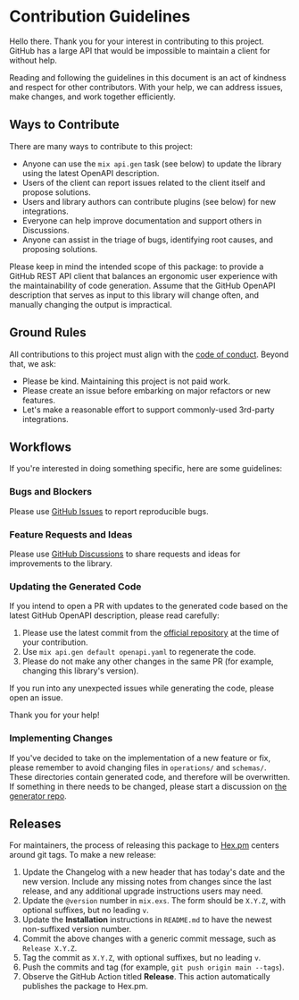 # Contribution Guidelines

Hello there.
Thank you for your interest in contributing to this project.
GitHub has a large API that would be impossible to maintain a client for without help.

Reading and following the guidelines in this document is an act of kindness and respect for other contributors.
With your help, we can address issues, make changes, and work together efficiently.

## Ways to Contribute

There are many ways to contribute to this project:

* Anyone can use the `mix api.gen` task (see below) to update the library using the latest OpenAPI description.
* Users of the client can report issues related to the client itself and propose solutions.
* Users and library authors can contribute plugins (see below) for new integrations.
* Everyone can help improve documentation and support others in Discussions.
* Anyone can assist in the triage of bugs, identifying root causes, and proposing solutions.

Please keep in mind the intended scope of this package: to provide a GitHub REST API client that balances an ergonomic user experience with the maintainability of code generation.
Assume that the GitHub OpenAPI description that serves as input to this library will change often, and manually changing the output is impractical.

## Ground Rules

All contributions to this project must align with the [code of conduct](CODE_OF_CONDUCT.md).
Beyond that, we ask:

* Please be kind. Maintaining this project is not paid work.
* Please create an issue before embarking on major refactors or new features.
* Let's make a reasonable effort to support commonly-used 3rd-party integrations.

## Workflows

If you're interested in doing something specific, here are some guidelines:

### Bugs and Blockers

Please use [GitHub Issues](https://github.com/challengr-apps/circleci_client/issues) to report reproducible bugs.

### Feature Requests and Ideas

Please use [GitHub Discussions](https://github.com/challengr-apps/circleci_client/discussions) to share requests and ideas for improvements to the library.

### Updating the Generated Code

If you intend to open a PR with updates to the generated code based on the latest GitHub OpenAPI description, please read carefully:

1. Please use the latest commit from the [official repository](https://circleci.com/docs/api/v2/index.html) at the time of your contribution.
2. Use `mix api.gen default openapi.yaml` to regenerate the code.
3. Please do not make any other changes in the same PR (for example, changing this library's version).

If you run into any unexpected issues while generating the code, please open an issue.

Thank you for your help!

### Implementing Changes

If you've decided to take on the implementation of a new feature or fix, please remember to avoid changing files in `operations/` and `schemas/`.
These directories contain generated code, and therefore will be overwritten.
If something in there needs to be changed, please start a discussion on [the generator repo](https://github.com/aj-foster/open-api-generator).

## Releases

For maintainers, the process of releasing this package to [Hex.pm](https://hex.pm/packages/circleci_client) centers around git tags.
To make a new release:

1. Update the Changelog with a new header that has today's date and the new version.
  Include any missing notes from changes since the last release, and any additional upgrade instructions users may need.
2. Update the `@version` number in `mix.exs`.
  The form should be `X.Y.Z`, with optional suffixes, but no leading `v`.
3. Update the **Installation** instructions in `README.md` to have the newest non-suffixed version number.
4. Commit the above changes with a generic commit message, such as `Release X.Y.Z`.
5. Tag the commit as `X.Y.Z`, with optional suffixes, but no leading `v`.
6. Push the commits and tag (for example, `git push origin main --tags`).
7. Observe the GitHub Action titled **Release**.
  This action automatically publishes the package to Hex.pm.
